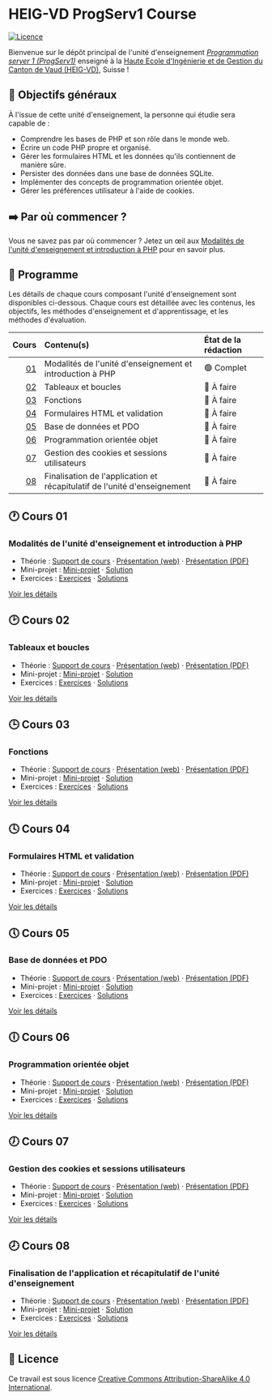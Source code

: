 # HEIG-VD ProgServ1 Course

[![Licence](https://img.shields.io/github/license/heig-vd-progserv1-course/heig-vd-progserv1-course)](./LICENSE.md)

Bienvenue sur le dépôt principal de l'unité d'enseignement
[_Programmation server 1 (ProgServ1)_](https://gaps.heig-vd.ch/consultation/fiches/uv/uv.php?id=7307)
enseigné à la
[Haute Ecole d'Ingénierie et de Gestion du Canton de Vaud (HEIG-VD)](https://heig-vd.ch),
Suisse !

## 🎯 Objectifs généraux

À l'issue de cette unité d'enseignement, la personne qui étudie sera capable de
:

- Comprendre les bases de PHP et son rôle dans le monde web.
- Écrire un code PHP propre et organisé.
- Gérer les formulaires HTML et les données qu'ils contiennent de manière sûre.
- Persister des données dans une base de données SQLite.
- Implémenter des concepts de programmation orientée objet.
- Gérer les préférences utilisateur à l'aide de cookies.

## ➡️ Par où commencer ?

Vous ne savez pas par où commencer ? Jetez un œil aux
[Modalités de l'unité d'enseignement et introduction à PHP](#modalités-de-lunité-denseignement-et-introduction-à-php)
pour en savoir plus.

## 📅 Programme

Les détails de chaque cours composant l'unité d'enseignement sont disponibles
ci-dessous. Chaque cours est détaillée avec les contenus, les objectifs, les
méthodes d'enseignement et d'apprentissage, et les méthodes d'évaluation.

|            Cours | Contenu(s)                                                               | État de la rédaction |
| ---------------: | :----------------------------------------------------------------------- | :------------------- |
| [01](#-cours-01) | Modalités de l'unité d'enseignement et introduction à PHP                | 🟢 Complet           |
| [02](#-cours-02) | Tableaux et boucles                                                      | 🔴 À faire           |
| [03](#-cours-03) | Fonctions                                                                | 🔴 À faire           |
| [04](#-cours-04) | Formulaires HTML et validation                                           | 🔴 À faire           |
| [05](#-cours-05) | Base de données et PDO                                                   | 🔴 À faire           |
| [06](#-cours-06) | Programmation orientée objet                                             | 🔴 À faire           |
| [07](#-cours-07) | Gestion des cookies et sessions utilisateurs                             | 🔴 À faire           |
| [08](#-cours-08) | Finalisation de l'application et récapitulatif de l'unité d'enseignement | 🔴 À faire           |

## 🕐 Cours 01

### Modalités de l'unité d'enseignement et introduction à PHP

- Théorie :
  [Support de cours](./01-modalites-de-lunite-denseignement-et-introduction-a-php/01-theorie/README.md)
  ·
  [Présentation (web)](https://heig-vd-progserv1-course.github.io/heig-vd-progserv1-course/01-modalites-de-lunite-denseignement-et-introduction-a-php/01-theorie/index.html)
  ·
  [Présentation (PDF)](https://heig-vd-progserv1-course.github.io/heig-vd-progserv1-course/01-modalites-de-lunite-denseignement-et-introduction-a-php/01-theorie/01-modalites-de-lunite-denseignement-et-introduction-a-php-presentation.pdf)
- Mini-projet :
  [Mini-projet](./01-modalites-de-lunite-denseignement-et-introduction-a-php/02-mini-project/README.md)
  ·
  [Solution](./01-modalites-de-lunite-denseignement-et-introduction-a-php/02-mini-project/solution/)
- Exercices :
  [Exercices](./01-modalites-de-lunite-denseignement-et-introduction-a-php/03-exercices/README.md)
  ·
  [Solutions](./01-modalites-de-lunite-denseignement-et-introduction-a-php/03-exercices/solutions/)

[Voir les détails](./01-modalites-de-lunite-denseignement-et-introduction-a-php/README.md)

## 🕑 Cours 02

### Tableaux et boucles

- Théorie : [Support de cours](./02-tableaux-et-boucles/01-theorie/README.md) ·
  [Présentation (web)](https://heig-vd-progserv1-course.github.io/heig-vd-progserv1-course/02-tableaux-et-boucles/01-theorie/index.html)
  ·
  [Présentation (PDF)](https://heig-vd-progserv1-course.github.io/heig-vd-progserv1-course/02-tableaux-et-boucles/01-theorie/02-tableaux-et-boucles-presentation.pdf)
- Mini-projet :
  [Mini-projet](./02-tableaux-et-boucles/02-mini-project/README.md) ·
  [Solution](./02-tableaux-et-boucles/02-mini-project/solution/)
- Exercices : [Exercices](./02-tableaux-et-boucles/03-exercices/README.md) ·
  [Solutions](./02-tableaux-et-boucles/03-exercices/solutions/)

[Voir les détails](./02-tableaux-et-boucles/README.md)

## 🕒 Cours 03

### Fonctions

- Théorie : [Support de cours](./03-fonctions/01-theorie/README.md) ·
  [Présentation (web)](https://heig-vd-progserv1-course.github.io/heig-vd-progserv1-course/03-fonctions/01-theorie/index.html)
  ·
  [Présentation (PDF)](https://heig-vd-progserv1-course.github.io/heig-vd-progserv1-course/03-fonctions/01-theorie/03-fonctions-presentation.pdf)
- Mini-projet : [Mini-projet](./03-fonctions/02-mini-project/README.md) ·
  [Solution](./03-fonctions/02-mini-project/solution/)
- Exercices : [Exercices](./03-fonctions/03-exercices/README.md) ·
  [Solutions](./03-fonctions/03-exercices/solutions/)

[Voir les détails](./03-fonctions/README.md)

## 🕓 Cours 04

### Formulaires HTML et validation

- Théorie :
  [Support de cours](./04-formulaires-html-et-validation/01-theorie/README.md) ·
  [Présentation (web)](https://heig-vd-progserv1-course.github.io/heig-vd-progserv1-course/04-formulaires-html-et-validation/01-theorie/index.html)
  ·
  [Présentation (PDF)](https://heig-vd-progserv1-course.github.io/heig-vd-progserv1-course/04-formulaires-html-et-validation/01-theorie/04-formulaires-html-et-validation-presentation.pdf)
- Mini-projet :
  [Mini-projet](./04-formulaires-html-et-validation/02-mini-project/README.md) ·
  [Solution](./04-formulaires-html-et-validation/02-mini-project/solution/)
- Exercices :
  [Exercices](./04-formulaires-html-et-validation/03-exercices/README.md) ·
  [Solutions](./04-formulaires-html-et-validation/03-exercices/solutions/)

[Voir les détails](./04-formulaires-html-et-validation/README.md)

## 🕔 Cours 05

### Base de données et PDO

- Théorie : [Support de cours](./05-base-de-donnees-et-pdo/01-theorie/README.md)
  ·
  [Présentation (web)](https://heig-vd-progserv1-course.github.io/heig-vd-progserv1-course/05-base-de-donnees-et-pdo/01-theorie/index.html)
  ·
  [Présentation (PDF)](https://heig-vd-progserv1-course.github.io/heig-vd-progserv1-course/05-base-de-donnees-et-pdo/01-theorie/05-base-de-donnees-et-pdo-presentation.pdf)
- Mini-projet :
  [Mini-projet](./05-base-de-donnees-et-pdo/02-mini-project/README.md) ·
  [Solution](./05-base-de-donnees-et-pdo/02-mini-project/solution/)
- Exercices : [Exercices](./05-base-de-donnees-et-pdo/03-exercices/README.md) ·
  [Solutions](./05-base-de-donnees-et-pdo/03-exercices/solutions/)

[Voir les détails](./05-base-de-donnees-et-pdo/README.md)

## 🕕 Cours 06

### Programmation orientée objet

- Théorie :
  [Support de cours](./06-programmation-orientee-objet/01-theorie/README.md) ·
  [Présentation (web)](https://heig-vd-progserv1-course.github.io/heig-vd-progserv1-course/06-programmation-orientee-objet/01-theorie/index.html)
  ·
  [Présentation (PDF)](https://heig-vd-progserv1-course.github.io/heig-vd-progserv1-course/06-programmation-orientee-objet/01-theorie/06-programmation-orientee-objet-presentation.pdf)
- Mini-projet :
  [Mini-projet](./06-programmation-orientee-objet/02-mini-project/README.md) ·
  [Solution](./06-programmation-orientee-objet/02-mini-project/solution/)
- Exercices :
  [Exercices](./06-programmation-orientee-objet/03-exercices/README.md) ·
  [Solutions](./06-programmation-orientee-objet/03-exercices/solutions/)

[Voir les détails](./06-programmation-orientee-objet/README.md)

## 🕖 Cours 07

### Gestion des cookies et sessions utilisateurs

- Théorie :
  [Support de cours](./07-gestion-des-cookies-et-sessions-utilisateurs/01-theorie/README.md)
  ·
  [Présentation (web)](https://heig-vd-progserv1-course.github.io/heig-vd-progserv1-course/07-gestion-des-cookies-et-sessions-utilisateurs/01-theorie/index.html)
  ·
  [Présentation (PDF)](https://heig-vd-progserv1-course.github.io/heig-vd-progserv1-course/07-gestion-des-cookies-et-sessions-utilisateurs/01-theorie/07-gestion-des-cookies-et-sessions-utilisateurs-presentation.pdf)
- Mini-projet :
  [Mini-projet](./07-gestion-des-cookies-et-sessions-utilisateurs/02-mini-project/README.md)
  ·
  [Solution](./07-gestion-des-cookies-et-sessions-utilisateurs/02-mini-project/solution/)
- Exercices :
  [Exercices](./07-gestion-des-cookies-et-sessions-utilisateurs/03-exercices/README.md)
  ·
  [Solutions](./07-gestion-des-cookies-et-sessions-utilisateurs/03-exercices/solutions/)

[Voir les détails](./07-gestion-des-cookies-et-sessions-utilisateurs/README.md)

## 🕗 Cours 08

### Finalisation de l'application et récapitulatif de l'unité d'enseignement

- Théorie :
  [Support de cours](./08-finalisation-de-lapplication-et-recapitulatif-de-lunite-denseignement/01-theorie/README.md)
  ·
  [Présentation (web)](https://heig-vd-progserv1-course.github.io/heig-vd-progserv1-course/08-finalisation-de-lapplication-et-recapitulatif-de-lunite-denseignement/01-theorie/index.html)
  ·
  [Présentation (PDF)](https://heig-vd-progserv1-course.github.io/heig-vd-progserv1-course/08-finalisation-de-lapplication-et-recapitulatif-de-lunite-denseignement/01-theorie/08-finalisation-de-lapplication-et-recapitulatif-de-lunite-denseignement-presentation.pdf)
- Mini-projet :
  [Mini-projet](./08-finalisation-de-lapplication-et-recapitulatif-de-lunite-denseignement/02-mini-project/README.md)
  ·
  [Solution](./08-finalisation-de-lapplication-et-recapitulatif-de-lunite-denseignement/02-mini-project/solution/)
- Exercices :
  [Exercices](./08-finalisation-de-lapplication-et-recapitulatif-de-lunite-denseignement/03-exercices/README.md)
  ·
  [Solutions](./08-finalisation-de-lapplication-et-recapitulatif-de-lunite-denseignement/03-exercices/solutions/)

[Voir les détails](./08-finalisation-de-lapplication-et-recapitulatif-de-lunite-denseignement/README.md)

## 📜 Licence

Ce travail est sous licence
[Creative Commons Attribution-ShareAlike 4.0 International](./LICENSE.md).
